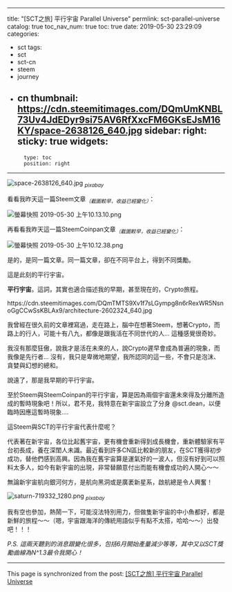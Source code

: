 
---
title: "[SCT之旅] 平行宇宙 Parallel Universe"
permlink: sct-parallel-universe
catalog: true
toc_nav_num: true
toc: true
date: 2019-05-30 23:29:09
categories:
- sct
tags:
- sct
- sct-cn
- steem
- journey
- cn
thumbnail: https://cdn.steemitimages.com/DQmUmKNBL73Uv4JdEDyr9si75AV6RfXxcFM6GKsEJsM16KY/space-2638126_640.jpg
sidebar:
    right:
        sticky: true
widgets:
    -
        type: toc
        position: right
---


![space-2638126_640.jpg](https://cdn.steemitimages.com/DQmUmKNBL73Uv4JdEDyr9si75AV6RfXxcFM6GKsEJsM16KY/space-2638126_640.jpg)
<sub>*pixabay*</sub>

看看我昨天這一篇Steem文章<sub>*（截圖較早，收益已經變化）*</sub>：

![螢幕快照 2019-05-30 上午10.13.10.png](https://cdn.steemitimages.com/DQmSwgjKJXaHXeERjrggYj2DRDwsKoPao1dp844x5nURT9k/%E8%9E%A2%E5%B9%95%E5%BF%AB%E7%85%A7%202019-05-30%20%E4%B8%8A%E5%8D%8810.13.10.png)

再看看我昨天這一篇SteemCoinpan文章<sub>*（截圖較早，收益已經變化）*</sub>：

![螢幕快照 2019-05-30 上午10.12.38.png](https://cdn.steemitimages.com/DQmauwSZCmq4AEQXXMomN5z9vBnKJb4UXPEhi8HkXMg4P6o/%E8%9E%A2%E5%B9%95%E5%BF%AB%E7%85%A7%202019-05-30%20%E4%B8%8A%E5%8D%8810.12.38.png)

是的，是同一篇文章。同一篇文章，卻在不同平台上，得到不同獎勵。

這是此刻的平行宇宙。

**平行宇宙**。這詞，其實也適合描述我的早期，甚至現在的，Crypto旅程。

<div class='pull-right'>https://cdn.steemitimages.com/DQmTMTS9Xv1f7sLGympg8n6rRexWR5NsnoGgCCwSsKBLAx9/architecture-2602324_640.jpg</div>

我曾經在很久前的文章裡寫過，走在路上，腦中在想著Steem，想著Crypto，而路上的行人，可能十有八九，都像是跟我活在不同世代的人... 這種感覺很奇妙。

我沒有那麼狂傲，說我才是活在未來的人，說Crypto遲早會成為普遍的現象，而我像是先行者... 沒有，我只是卑微地期望，我所認同的這一些，不會只是泡沫、貪婪與幻想的總和。

說遠了，那是我早期的平行宇宙。

至於Steem與SteemCoinpan的平行宇宙，算是因為兩個宇宙還未來得及分離所造成的暫時現象吧！所以，君不見，我特意在新宇宙設立了分身 @sct.dean，以便臨時因應這暫時現象....

這Steem與SCT的平行宇宙代表什麼呢？

代表著在新宇宙，各位比起舊宇宙，更有機會重新得到成長機會，重新體驗家有平台初長成，養在深閨人未識。最近看到許多CN區比較新的朋友，在SCT獲得初步成功，替他們感到高興。因為我在舊宇宙算是運氣好的一波人，但沒有好到可以照料太多人，如今有新宇宙的出現，非常替願意付出而能有機會成功的人開心～～

無論新宇宙航向銀河何方，是航向黑洞或是廣袤新星系，啟航總是令人興奮！

![saturn-719332_1280.png](https://cdn.steemitimages.com/DQmbjnForBKnDHnfkyFwoDrA1zhxBdv6wJY1ErLNFQeTmZ5/saturn-719332_1280.png)
<sub>*pixabay*</sub>

我有空也參加，熱鬧一下，可能沒法特別用力，但做隻新宇宙的中小魚都好，都是新鮮的旅程～～（嗯，宇宙跟海洋的傳統用語似乎有點不太搭，哈哈～～）出發吧！！！

*P.S. 這兩天聽到的消息跟變化很多，包括6月開始產量減少等等，其中又以SCT獎勵曲線為N^1.3最令我開心！*

- - -

This page is synchronized from the post: [[SCT之旅] 平行宇宙 Parallel Universe](https://steemit.com/@deanliu/sct-parallel-universe)
